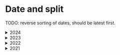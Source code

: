 # Date and split

TODO: reverse sorting of dates, should be latest first.

<details>

  <summary>2024</summary>

    | Date         | Split    |
    | :----------: | :------: |
    | 2024-01-07   | push     |
    | 2024-01-10   | pull     |
    | 2024-01-12   | legs     |
    | 2024-01-18   | push     |
    | 2024-01-22   | pull     |
    | 2024-01-27   | legs     |
    | 2024-02-01   | push     |
    | 2024-02-11   | pull     |
    | 2024-02-18   | legs     |
    | 2024-02-20   | push     |
    | 2024-02-23   | pull     |
    | 2024-02-25   | legs     |
    | 2024-03-03   | push     |
    | 2024-03-05   | pull     |
    | 2024-03-09   | legs     |
    | 2024-03-16   | push     |
    | 2024-03-17   | pull     |
    | 2024-03-24   | legs     |
    | 2024-03-27   | push     |
    | 2024-03-28   | pull     |
    | 2024-03-30   | legs     |
    | 2024-04-01   | push     |
    | 2024-04-11   | pull     |
    | 2024-04-12   | legs     |
    | 2024-04-13   | push     |
    | 2024-04-20   | pull     |
    | 2024-05-05   | legs     |
    | 2024-06-08   | push     |
    | 2024-06-11   | pull     |
    | 2024-06-13   | legs     |

</details>

<details>

  <summary>2023</summary>

  | Date     |    Split |
  | -------- | -------- |
  | Row 1    | Row 1    |
  
</details>

<details>

  <summary>2022</summary>

  | Date     |    Split |
  | -------- | -------- |
  | Row 1    | Row 1    |
  
</details>

<details>

  <summary>2021</summary>

  | Date     |    Split |
  | -------- | -------- |
  | Row 1    | Row 1    |
  
</details>

